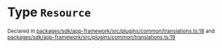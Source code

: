 # Type `Resource`
<sub>Declared in [packages/sdk/app-framework/src/plugins/common/translations.ts:18](https://github.com/dxos/dxos/blob/5d7baccd2e/packages/sdk/app-framework/src/plugins/common/translations.ts#L18) and [packages/sdk/app-framework/src/plugins/common/translations.ts:19](https://github.com/dxos/dxos/blob/5d7baccd2e/packages/sdk/app-framework/src/plugins/common/translations.ts#L19)</sub>






